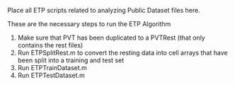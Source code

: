 Place all ETP scripts related to analyzing Public Dataset files here.

These are the necessary steps to run the ETP Algorithm

1) Make sure that PVT has been duplicated to a PVTRest (that only contains the rest files)
2) Run ETPSplitRest.m to convert the resting data into cell arrays that have been split into a training and test set
3) Run ETPTrainDataset.m
4) Run ETPTestDataset.m